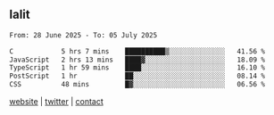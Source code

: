 ## lalit

<!--START_SECTION:waka-->

```txt
From: 28 June 2025 - To: 05 July 2025

C            5 hrs 7 mins    ██████████▒░░░░░░░░░░░░░░   41.56 %
JavaScript   2 hrs 13 mins   ████▓░░░░░░░░░░░░░░░░░░░░   18.09 %
TypeScript   1 hr 59 mins    ████░░░░░░░░░░░░░░░░░░░░░   16.10 %
PostScript   1 hr            ██░░░░░░░░░░░░░░░░░░░░░░░   08.14 %
CSS          48 mins         █▓░░░░░░░░░░░░░░░░░░░░░░░   06.56 %
```

<!--END_SECTION:waka-->

[website](https://lalit.sh) | [twitter](https://x.com/@lalitcodes) | [contact](https://lalit.sh/contact)
